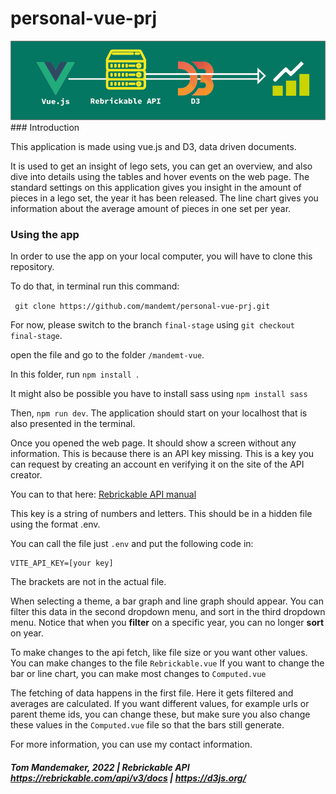 # personal-vue-prj
<img src="./mandemt-vue-banner.png">
### Introduction

This application is made using vue.js and D3, data driven documents.

It is used to get an insight of lego sets, you can get an overview, and also dive into details using the tables and hover events on the web page.
The standard settings on this application gives you insight in the amount of pieces in a lego set, the year it has been released.
The line chart gives you information about the average amount of pieces in one set per year. 

### Using the app

In order to use the app on your local computer, you will have to clone this repository.

To do that, in terminal run this command:

``` git clone https://github.com/mandemt/personal-vue-prj.git```

For now, please switch to the branch `final-stage` using `git checkout final-stage`.

open the file and go to the folder `/mandemt-vue`.

In this folder, run `npm install `.

It might also be possible you have to install sass using `npm install sass`

Then, `npm run dev`. The application should start on your localhost that is also presented in the terminal.

Once you opened the web page. It should show a screen without any information. This is because there is an API key missing.
This is a key you can request by creating an account en verifying it on the site of the API creator.

You can to that here: <a href="https://rebrickable.com/api/v3/docs/?key=0ec2f10aec8ef5b1fb6c968828b665b6"> Rebrickable API manual</a>

This key is a string of numbers and letters. This should be in a hidden file using the format .env.



You can call the file just `.env` and put the following code in: 
``` 
VITE_API_KEY=[your key]
```
The brackets are not in the actual file.

When selecting a theme, a bar graph and line graph should appear. You can filter this data in the second dropdown menu, and sort in the third dropdown menu. Notice that when you <b>filter</b> on a specific year, you can no longer <b>sort</b> on year.

To make changes to the api fetch, like file size or you want other values. You can make changes to the file `Rebrickable.vue` If you want to change the
bar or line chart, you can make most changes to `Computed.vue`

The fetching of data happens in the first file. Here it gets filtered and averages are calculated. If you want different values, for example urls or parent theme ids, you can change these, but make sure you also change these values in the `Computed.vue` file so that the bars still generate.

For more information, you can use my contact information.


##### Tom Mandemaker, 2022  | Rebrickable API  https://rebrickable.com/api/v3/docs | https://d3js.org/
